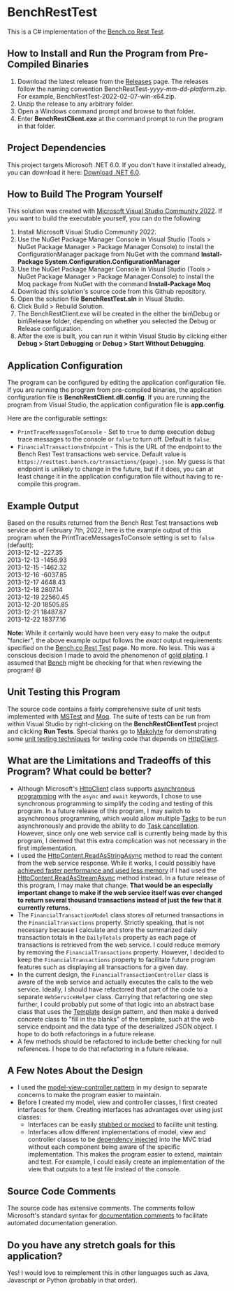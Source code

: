 # BenchRestTest
This is a C# implementation of the [Bench.co Rest Test](https://resttest.bench.co/).

## How to Install and Run the Program from Pre-Compiled Binaries

1. Download the latest release from the [Releases](https://github.com/fiveloop/BenchRestTest/releases) page. The releases follow the naming convention BenchRestTest-*yyyy-mm-dd*-*platform*.zip. For example, BenchRestTest-2022-02-07-win-x64.zip.
2. Unzip the release to any arbitrary folder.
3. Open a Windows command prompt and browse to that folder.
4. Enter **BenchRestClient.exe** at the command prompt to run the program in that folder.

## Project Dependencies

This project targets Microsoft .NET 6.0. If you don't have it installed already, you can download it here: [Download .NET 6.0](https://dotnet.microsoft.com/en-us/download/dotnet/6.0).

## How to Build The Program Yourself

This solution was created with [Microsoft Visual Studio Community 2022](https://visualstudio.microsoft.com/vs/community/). If you want to build the executable yourself, you can do the following:
1. Install Microsoft Visual Studio Community 2022.
2. Use the NuGet Package Manager Console in Visual Studio (Tools > NuGet Package Manager > Package Manager Console) to install the ConfigurationManager package from NuGet with the command **Install-Package System.Configuration.ConfigurationManager**
3. Use the NuGet Package Manager Console in Visual Studio (Tools > NuGet Package Manager > Package Manager Console) to install the Moq package from NuGet with the command **Install-Package Moq**
4. Download this solution's source code from this Github repository.
5. Open the solution file **BenchRestTest.sln** in Visual Studio.
6. Click Build > Rebuild Solution.
7. The BenchRestClient.exe will be created in the either the bin\Debug or bin\Release folder, depending on whether you selected the Debug or Release configuration.
8. After the exe is built, you can run it within Visual Studio by clicking either **Debug > Start Debugging** or **Debug > Start Without Debugging**.

## Application Configuration

The program can be configured by editing the application configuration file. If you are running the program from pre-compiled binaries, the application configuration file is **BenchRestClient.dll.config**. If you are running the program from Visual Studio, the application configuration file is **app.config**.

Here are the configurable settings:
- `PrintTraceMessagesToConsole` - Set to `true` to dump execution debug trace messages to the console or `false` to turn off. Default is `false`.
- `FinancialTransactionsEndpoint` - This is the URL of the endpoint to the Bench Rest Test transactions web service. Default value is `https://resttest.bench.co/transactions/{page}.json`. My guess is that endpoint is unlikely to change in the future, but if it does, you can at least change it in the application configuration file without having to re-compile this program.

## Example Output

Based on the results returned from the Bench Rest Test transactions web service as of February 7th, 2022, here is the example output of this program when the PrintTraceMessagesToConsole setting is set to `false` (default):<br />
2013-12-12 -227.35<br />
2013-12-13 -1456.93<br />
2013-12-15 -1462.32<br />
2013-12-16 -6037.85<br />
2013-12-17 4648.43<br />
2013-12-18 2807.14<br />
2013-12-19 22560.45<br />
2013-12-20 18505.85<br />
2013-12-21 18487.87<br />
2013-12-22 18377.16<br />

**Note:** While it certainly would have been very easy to make the output "fancier", the above example output follows the *exact* output requirements specified on the [Bench.co Rest Test](https://resttest.bench.co/) page. No more. No less. This was a conscious decision I made to avoid the phenomenon of [gold plating](https://en.wikipedia.org/wiki/Gold_plating_(project_management)). I assumed that [Bench](https://bench.co/) might be checking for that when reviewing the program! :smile:

## Unit Testing this Program

The source code contains a fairly comprehensive suite of unit tests implemented with [MSTest](https://docs.microsoft.com/en-us/dotnet/core/testing/unit-testing-with-mstest) and [Moq](https://github.com/moq/moq). The suite of tests can be run from within Visual Studio by right-clicking on the **BenchRestClientTest** project and clicking **Run Tests**. Special thanks go to [Makolyte](https://makolyte.com/) for demonstrating some [unit testing techniques](https://makolyte.com/csharp-how-to-unit-test-code-that-uses-httpclient/) for testing code that depends on [HttpClient](https://docs.microsoft.com/en-us/dotnet/api/system.net.http.httpclient?view=net-6.0).

## What are the Limitations and Tradeoffs of this Program? What could be better?

- Although Microsoft's [HttpClient](https://docs.microsoft.com/en-us/dotnet/api/system.net.http.httpclient?view=net-6.0) class supports [asynchronous programming](https://docs.microsoft.com/en-us/dotnet/csharp/programming-guide/concepts/async/) with the `async` and `await` keywords, I chose to use synchronous programming to simplify the coding and testing of this program. In a future release of this program, I may switch to asynchronous programming, which would allow multiple [Tasks](https://docs.microsoft.com/en-us/dotnet/api/system.threading.tasks.task?view=net-6.0) to be run asynchronously and provide the ability to do [Task cancellation](https://docs.microsoft.com/en-us/dotnet/standard/parallel-programming/task-cancellation). However, since only one web service call is currently being made by this program, I deemed that this extra complication was not necessary in the first implementation.
- I used the [HttpContent.ReadAsStringAsync](https://docs.microsoft.com/en-us/dotnet/api/system.net.http.httpcontent.readasstringasync?view=net-6.0) method to read the content from the web service response. While it works, I could possibly have [achieved faster performance and used less memory](https://johnthiriet.com/efficient-api-calls/) if I had used the [HttpContent.ReadAsStreamAsync](https://docs.microsoft.com/en-us/dotnet/api/system.net.http.httpcontent.readasstreamasync?view=net-6.0) method instead. In a future release of this program, I may make that change. **That would be an especially important change to make if the web service itself was ever changed to return several thousand transactions instead of just the few that it currently returns.**
- The `FinancialTransactionModel` class stores *all* returned transactions in the `FinancialTransactions` property. Strictly speaking, that is not necessary because I calculate and store the summarized daily transaction totals in the `DailyTotals` property as each page of transactions is retrieved from the web service. I could reduce memory by removing the `FinancialTransactions` property. However, I decided to keep the `FinancialTransactions` property to facilitate future program features such as displaying all transactions for a given day.
- In the current design, the `FinancialTransactionController` class is aware of the web service and actually executes the calls to the web service. Ideally, I should have refactored that part of the code to a separate `WebServiceHelper` class. Carrying that refactoring one step further, I could probably put some of that logic into an abstract base class that uses the [Template](https://en.wikipedia.org/wiki/Template_method_pattern) design pattern, and then make a derived concrete class to "fill in the blanks" of the template, such at the web service endpoint and the data type of the deserialized JSON object. I hope to do both refactorings in a future release.
- A few methods should be refactored to include better checking for null references. I hope to do that refactoring in a future release.

## A Few Notes About the Design

- I used the [model-view-controller pattern](https://en.wikipedia.org/wiki/Model%E2%80%93view%E2%80%93controller) in my design to separate concerns to make the program easier to maintain.
- Before I created my model, view and controller classes, I first created interfaces for them. Creating interfaces has advantages over using just classes:
  - Interfaces can be easily [stubbed or mocked](https://circleci.com/blog/how-to-test-software-part-i-mocking-stubbing-and-contract-testing/) to facilite unit testing.
  - Interfaces allow different implementations of model, view and controller classes to be [dependency injected](https://en.wikipedia.org/wiki/Dependency_injection) into the MVC triad without each component being aware of the specific implementation. This makes the program easier to extend, maintain and test. For example, I could easily create an implementation of the view that outputs to a test file instead of the console.

## Source Code Comments

The source code has extensive comments. The comments follow Microsoft's standard syntax for [documentation comments](https://docs.microsoft.com/en-us/dotnet/csharp/language-reference/language-specification/documentation-comments) to facilitate automated documentation generation.

## Do you have any stretch goals for this application?

Yes! I would love to reimplement this in other languages such as Java, Javascript or Python (probably in that order).
